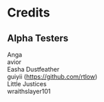 # Credits

## Alpha Testers  
Anga  
avior  
Easha Dustfeather  
guiyii (https://github.com/rtlow)  
Little Justices  
wraithslayer101  